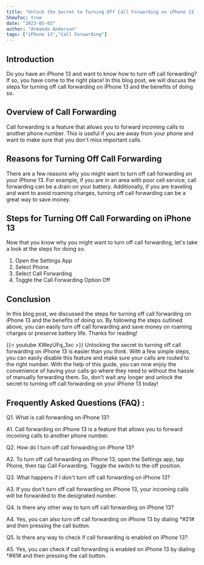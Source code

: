 ```yaml
---
title: "Unlock the Secret to Turning Off Call Forwarding on iPhone 13 - You Won't Believe What Happens Next!"
ShowToc: true 
date: "2023-05-03"
author: "Armando Anderson" 
tags: ["iPhone 13","Call Forwarding"]
---
```

## Introduction

Do you have an iPhone 13 and want to know how to turn off call forwarding? If so, you have come to the right place! In this blog post, we will discuss the steps for turning off call forwarding on iPhone 13 and the benefits of doing so. 

## Overview of Call Forwarding

Call forwarding is a feature that allows you to forward incoming calls to another phone number. This is useful if you are away from your phone and want to make sure that you don't miss important calls. 

## Reasons for Turning Off Call Forwarding

There are a few reasons why you might want to turn off call forwarding on your iPhone 13. For example, if you are in an area with poor cell service, call forwarding can be a drain on your battery. Additionally, if you are traveling and want to avoid roaming charges, turning off call forwarding can be a great way to save money. 

## Steps for Turning Off Call Forwarding on iPhone 13

Now that you know why you might want to turn off call forwarding, let's take a look at the steps for doing so. 

1. Open the Settings App
2. Select Phone
3. Select Call Forwarding
4. Toggle the Call Forwarding Option Off

## Conclusion

In this blog post, we discussed the steps for turning off call forwarding on iPhone 13 and the benefits of doing so. By following the steps outlined above, you can easily turn off call forwarding and save money on roaming charges or preserve battery life. Thanks for reading!

{{< youtube XWeyUFq_3xc >}} 
Unlocking the secret to turning off call forwarding on iPhone 13 is easier than you think. With a few simple steps, you can easily disable this feature and make sure your calls are routed to the right number. With the help of this guide, you can now enjoy the convenience of having your calls go where they need to without the hassle of manually forwarding them. So, don't wait any longer and unlock the secret to turning off call forwarding on your iPhone 13 today!

## Frequently Asked Questions (FAQ) :
Q1. What is call forwarding on iPhone 13?

A1. Call forwarding on iPhone 13 is a feature that allows you to forward incoming calls to another phone number.

Q2. How do I turn off call forwarding on iPhone 13?

A2. To turn off call forwarding on iPhone 13, open the Settings app, tap Phone, then tap Call Forwarding. Toggle the switch to the off position.

Q3. What happens if I don't turn off call forwarding on iPhone 13?

A3. If you don't turn off call forwarding on iPhone 13, your incoming calls will be forwarded to the designated number.

Q4. Is there any other way to turn off call forwarding on iPhone 13?

A4. Yes, you can also turn off call forwarding on iPhone 13 by dialing *#21# and then pressing the call button.

Q5. Is there any way to check if call forwarding is enabled on iPhone 13?

A5. Yes, you can check if call forwarding is enabled on iPhone 13 by dialing *#61# and then pressing the call button.


